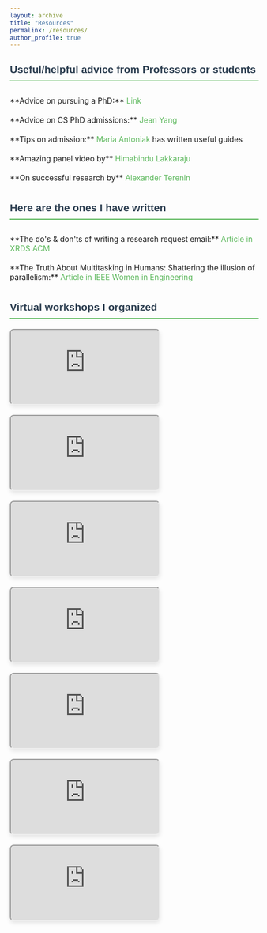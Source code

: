 ```yaml
---
layout: archive
title: "Resources"
permalink: /resources/
author_profile: true
---
```


<style>
  h2 {
    color: #2c3e50;
    border-bottom: 2px solid #5cb85c;
    padding-bottom: 10px;
    margin-bottom: 20px;
    font-family: 'Arial', sans-serif;
  }

  ul {
    list-style-type: none;
    padding: 0;
  }

  ul li {
    padding: 10px 0;
    font-size: 1.1em;
  }

  ul li a {
    color: #5cb85c;
    text-decoration: none;
    transition: color 0.3s ease;
  }

  ul li a:hover {
    color: #d9534f;
  }

  .videos {
    display: grid;
    grid-template-columns: repeat(auto-fit, minmax(300px, 1fr));
    gap: 20px;
    margin-top: 20px;
  }

  .videos iframe {
    border-radius: 8px;
    box-shadow: 0 4px 8px rgba(0, 0, 0, 0.1);
    transition: transform 0.3s ease;
  }

  .videos iframe:hover {
    transform: scale(1.05);
  }
</style>

## Useful/helpful advice from Professors or students

<ul>
  <li>**Advice on pursuing a PhD:** <a href="https://co2.ini.uzh.ch/Openings/warning.html" target="_blank">Link</a></li>
  <li>**Advice on CS PhD admissions:** <a href="https://jxyzabc.blogspot.com/2012/10/faq-applying-to-graduate-school-for.html" target="_blank">Jean Yang</a></li>
  <li>**Tips on admission:** <a href="https://maria-antoniak.github.io/2020/11/27/phd-applications.html" target="_blank">Maria Antoniak</a> has written useful guides</li>
  <li>**Amazing panel video by** <a href="https://www.youtube.com/watch?v=z6TkkdlRWcU" target="_blank">Himabindu Lakkaraju</a></li>
  <li>**On successful research by** <a href="https://avt.im/blog/on-successful-research/" target="_blank">Alexander Terenin</a></li>
</ul>

## Here are the ones I have written

<ul>
  <li>**The do's & don'ts of writing a research request email:** <a href="https://dl.acm.org/doi/abs/10.1145/3538535" target="_blank">Article in XRDS ACM</a></li>
  <li>**The Truth About Multitasking in Humans: Shattering the illusion of parallelism:** <a href="https://ieeexplore.ieee.org/abstract/document/9770037" target="_blank">Article in IEEE Women in Engineering</a></li>
</ul>

## Virtual workshops I organized

<div class="videos">
  <iframe src="https://www.youtube.com/embed/Vxsq23CL87k?si=yNYx4CoU1dX5xzId" title="YouTube video player" allow="accelerometer; autoplay; clipboard-write; encrypted-media; gyroscope; picture-in-picture; web-share" referrerpolicy="strict-origin-when-cross-origin" allowfullscreen></iframe>
  <iframe src="https://www.youtube.com/embed/KV4oT8mDrFM?si=zzDw7sbRnXmr2Hxg" title="YouTube video player" allowfullscreen></iframe>
  <iframe src="https://www.youtube.com/embed/zvELCo4d_Tw?si=XXUZmw2p7NlaNJMy" title="YouTube video player" allowfullscreen></iframe>
  <iframe src="https://www.youtube.com/embed/Lyow3E9xWb0?si=5FE5AgjQUFCaJPiI" title="YouTube video player" allowfullscreen></iframe>
  <iframe src="https://www.youtube.com/embed/jzroRTG2FS0?si=GVuWPbARR9_45Ol9" title="YouTube video player" allow="accelerometer; autoplay; clipboard-write; encrypted-media; gyroscope; picture-in-picture; web-share" referrerpolicy="strict-origin-when-cross-origin" allowfullscreen></iframe>
  <iframe src="https://www.youtube.com/embed/UzHPYRGWlXI?si=vTFbKg_eTUY6MPJQ" title="YouTube video player" allow="accelerometer; autoplay; clipboard-write; encrypted-media; gyroscope; picture-in-picture; web-share" referrerpolicy="strict-origin-when-cross-origin" allowfullscreen></iframe>
  <iframe src="https://www.youtube.com/embed/hpQga6tGTLY?si=Rk9jm9UtLg4jovY9" title="YouTube video player" allow="accelerometer; autoplay; clipboard-write; encrypted-media; gyroscope; picture-in-picture; web-share" referrerpolicy="strict-origin-when-cross-origin" allowfullscreen></iframe>
</div>
